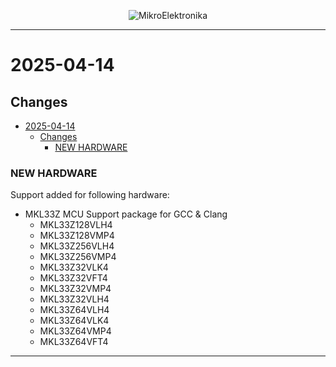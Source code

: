<p align="center">
  <img src="http://www.mikroe.com/img/designs/beta/logo_small.png?raw=true" alt="MikroElektronika"/>
</p>

---

# 2025-04-14

## Changes

+ [2025-04-14](#2025-04-14)
  - [Changes](#changes)
    - [NEW HARDWARE](#new-hardware)

### NEW HARDWARE

Support added for following hardware:

+ MKL33Z MCU Support package for GCC & Clang
  + MKL33Z128VLH4
  + MKL33Z128VMP4
  + MKL33Z256VLH4
  + MKL33Z256VMP4
  + MKL33Z32VLK4
  + MKL33Z32VFT4
  + MKL33Z32VMP4
  + MKL33Z32VLH4
  + MKL33Z64VLH4
  + MKL33Z64VLK4
  + MKL33Z64VMP4
  + MKL33Z64VFT4

---
